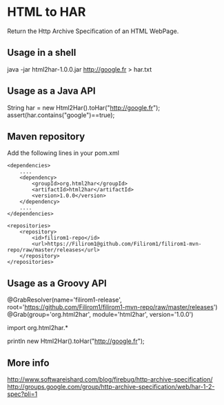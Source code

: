 HTML to HAR
===========
Return the Http Archive Specification of an HTML WebPage.


Usage in a shell
----------------
java -jar html2har-1.0.0.jar http://google.fr > har.txt


Usage as a Java API
-------------------
String har = new Html2Har().toHar("http://google.fr");
assert(har.contains("google")==true);


Maven repository
----------------
Add the following lines in your pom.xml

    <dependencies>
        ....
        <dependency>
            <groupId>org.html2har</groupId>
            <artifactId>html2har</artifactId>
            <version>1.0.0</version>
        </dependency>
        ....
    </dependencies>

    <repositories>
        <repository>
            <id>filirom1-repo</id>
            <url>https://Filirom1@github.com/Filirom1/filirom1-mvn-repo/raw/master/releases</url>
        </repository>
    </repositories>

Usage as a Groovy API
---------------------
@GrabResolver(name='filirom1-release', root='https://github.com/Filirom1/filirom1-mvn-repo/raw/master/releases')
@Grab(group='org.html2har', module='html2har', version='1.0.0')

import org.html2har.*

println new Html2Har().toHar("http://google.fr");


More info
---------
http://www.softwareishard.com/blog/firebug/http-archive-specification/
http://groups.google.com/group/http-archive-specification/web/har-1-2-spec?pli=1
